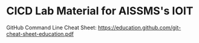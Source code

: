 # CICD Lab Material for AISSMS's IOIT

GitHub Command Line Cheat Sheet: https://education.github.com/git-cheat-sheet-education.pdf

